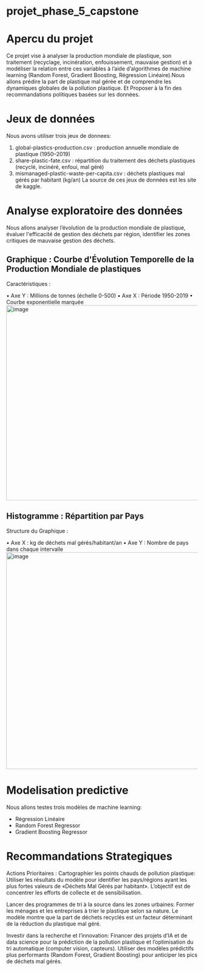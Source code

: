 # projet_phase_5_capstone
# Apercu du projet
Ce projet vise à analyser la production mondiale de plastique, son traitement (recyclage, incinération, enfouissement, mauvaise gestion) et à modéliser la relation entre ces variables à l’aide d’algorithmes de machine learning (Random Forest, Gradient Boosting, Régression Linéaire).Nous allons prédire la part de plastique mal gérée et de comprendre les dynamiques globales de la pollution plastique. 
Et Proposer à la fin des recommandations politiques basées sur les données.

# Jeux de données
Nous avons utiliser trois jeux de donnees: 
1. global-plastics-production.csv : production annuelle mondiale de plastique (1950–2019)
2. share-plastic-fate.csv : répartition du traitement des déchets plastiques (recyclé, incinéré, enfoui, mal géré)
3. mismanaged-plastic-waste-per-capita.csv : déchets plastiques mal gérés par habitant (kg/an)
   La source de ces jeux de données est les site de kaggle.

# Analyse exploratoire des données
Nous allons analyser l’évolution de la production mondiale de plastique, évaluer l'efficacité de gestion des déchets par région, identifier les zones critiques de mauvaise gestion des déchets.

## Graphique : Courbe d'Évolution Temporelle de la Production Mondiale de plastiques

Caractéristiques :

•	Axe Y : Millions de tonnes (échelle 0-500)
•	Axe X : Période 1950-2019
•	Courbe exponentielle marquée
<img width="944" height="514" alt="image" src="https://github.com/user-attachments/assets/0e3f88be-d5e7-4054-b6db-5ca3e341c30c" />

## Histogramme : Répartition par Pays
Structure du Graphique :

•	Axe X : kg de déchets mal gérés/habitant/an
•	Axe Y : Nombre de pays dans chaque intervalle
<img width="1041" height="571" alt="image" src="https://github.com/user-attachments/assets/cb5943e9-e7f7-4992-932d-ac5ed04dab39" />



# Modelisation predictive
Nous allons testes trois modèles de machine learning:
- Régression Linéaire
- Random Forest Regressor
- Gradient Boosting Regressor

# Recommandations Strategiques
Actions Prioritaires :
Cartographier les points chauds de pollution plastique:
	Utiliser les résultats du modèle pour identifier les pays/régions ayant les plus fortes valeurs de «Déchets 	Mal Gérés par habitant».	L’objectif est de concentrer les efforts de collecte et de 	sensibilisation.
   
Lancer des programmes de tri à la source dans les zones urbaines:
	 Former les ménages et les entreprises à trier le 	plastique selon sa nature. 
	 Le modèle montre que la part de déchets recyclés est 	un facteur déterminant de la réduction du plastique mal géré.
    
Investir dans la recherche et l’innovation:
	Financer des projets d’IA et de data science pour la 	prédiction de la pollution plastique et l’optimisation 	du tri automatique (computer vision, capteurs).
	Utiliser des modèles prédictifs plus performants (Random Forest, Gradient Boosting) pour anticiper les pics de déchets mal gérés.





